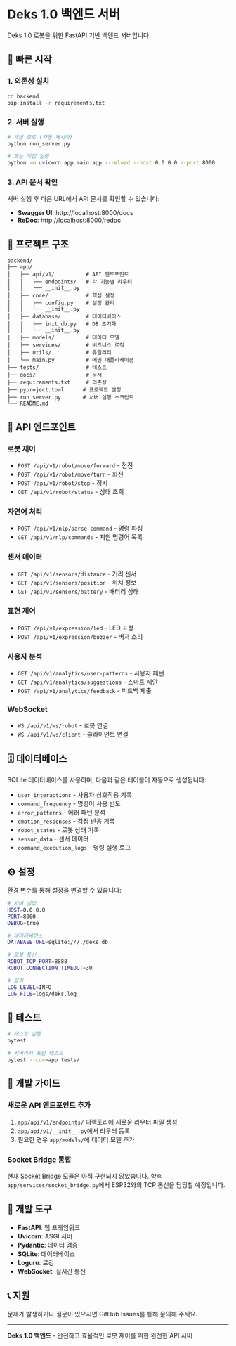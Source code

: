 # Deks 1.0 백엔드 서버

Deks 1.0 로봇을 위한 FastAPI 기반 백엔드 서버입니다.

## 🚀 빠른 시작

### 1. 의존성 설치

```bash
cd backend
pip install -r requirements.txt
```

### 2. 서버 실행

```bash
# 개발 모드 (자동 재시작)
python run_server.py

# 또는 직접 실행
python -m uvicorn app.main:app --reload --host 0.0.0.0 --port 8000
```

### 3. API 문서 확인

서버 실행 후 다음 URL에서 API 문서를 확인할 수 있습니다:

- **Swagger UI**: http://localhost:8000/docs
- **ReDoc**: http://localhost:8000/redoc

## 📁 프로젝트 구조

```
backend/
├── app/
│   ├── api/v1/          # API 엔드포인트
│   │   ├── endpoints/   # 각 기능별 라우터
│   │   └── __init__.py
│   ├── core/            # 핵심 설정
│   │   ├── config.py    # 설정 관리
│   │   └── __init__.py
│   ├── database/        # 데이터베이스
│   │   ├── init_db.py   # DB 초기화
│   │   └── __init__.py
│   ├── models/          # 데이터 모델
│   ├── services/        # 비즈니스 로직
│   ├── utils/           # 유틸리티
│   └── main.py          # 메인 애플리케이션
├── tests/               # 테스트
├── docs/                # 문서
├── requirements.txt     # 의존성
├── pyproject.toml      # 프로젝트 설정
├── run_server.py       # 서버 실행 스크립트
└── README.md
```

## 🔌 API 엔드포인트

### 로봇 제어
- `POST /api/v1/robot/move/forward` - 전진
- `POST /api/v1/robot/move/turn` - 회전
- `POST /api/v1/robot/stop` - 정지
- `GET /api/v1/robot/status` - 상태 조회

### 자연어 처리
- `POST /api/v1/nlp/parse-command` - 명령 파싱
- `GET /api/v1/nlp/commands` - 지원 명령어 목록

### 센서 데이터
- `GET /api/v1/sensors/distance` - 거리 센서
- `GET /api/v1/sensors/position` - 위치 정보
- `GET /api/v1/sensors/battery` - 배터리 상태

### 표현 제어
- `POST /api/v1/expression/led` - LED 표정
- `POST /api/v1/expression/buzzer` - 버저 소리

### 사용자 분석
- `GET /api/v1/analytics/user-patterns` - 사용자 패턴
- `GET /api/v1/analytics/suggestions` - 스마트 제안
- `POST /api/v1/analytics/feedback` - 피드백 제출

### WebSocket
- `WS /api/v1/ws/robot` - 로봇 연결
- `WS /api/v1/ws/client` - 클라이언트 연결

## 🗄️ 데이터베이스

SQLite 데이터베이스를 사용하며, 다음과 같은 테이블이 자동으로 생성됩니다:

- `user_interactions` - 사용자 상호작용 기록
- `command_frequency` - 명령어 사용 빈도
- `error_patterns` - 에러 패턴 분석
- `emotion_responses` - 감정 반응 기록
- `robot_states` - 로봇 상태 기록
- `sensor_data` - 센서 데이터
- `command_execution_logs` - 명령 실행 로그

## ⚙️ 설정

환경 변수를 통해 설정을 변경할 수 있습니다:

```bash
# 서버 설정
HOST=0.0.0.0
PORT=8000
DEBUG=true

# 데이터베이스
DATABASE_URL=sqlite:///./deks.db

# 로봇 통신
ROBOT_TCP_PORT=8888
ROBOT_CONNECTION_TIMEOUT=30

# 로깅
LOG_LEVEL=INFO
LOG_FILE=logs/deks.log
```

## 🧪 테스트

```bash
# 테스트 실행
pytest

# 커버리지 포함 테스트
pytest --cov=app tests/
```

## 📝 개발 가이드

### 새로운 API 엔드포인트 추가

1. `app/api/v1/endpoints/` 디렉토리에 새로운 라우터 파일 생성
2. `app/api/v1/__init__.py`에서 라우터 등록
3. 필요한 경우 `app/models/`에 데이터 모델 추가

### Socket Bridge 통합

현재 Socket Bridge 모듈은 아직 구현되지 않았습니다. 향후 `app/services/socket_bridge.py`에서 ESP32와의 TCP 통신을 담당할 예정입니다.

## 🔧 개발 도구

- **FastAPI**: 웹 프레임워크
- **Uvicorn**: ASGI 서버
- **Pydantic**: 데이터 검증
- **SQLite**: 데이터베이스
- **Loguru**: 로깅
- **WebSocket**: 실시간 통신

## 📞 지원

문제가 발생하거나 질문이 있으시면 GitHub Issues를 통해 문의해 주세요.

---

**Deks 1.0 백엔드** - 안전하고 효율적인 로봇 제어를 위한 완전한 API 서버
